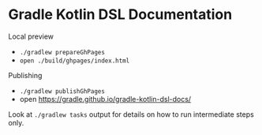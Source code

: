 # Gradle Kotlin DSL Documentation

Local preview
- `./gradlew prepareGhPages`
- `open ./build/ghpages/index.html`

Publishing
- `./gradlew publishGhPages`
- open https://gradle.github.io/gradle-kotlin-dsl-docs/

Look at `./gradlew tasks` output for details on how to run intermediate steps only.
